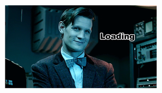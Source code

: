 ![alt text](https://github.com/VitorSouza23/VitorSouza23/blob/master/2fb4561f1ac61efaee28010bc8bbc3da.gif)
